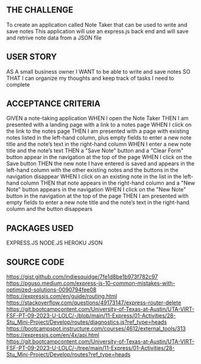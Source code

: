 ## THE CHALLENGE 
To create an application called Note Taker that can be used to write and save notes
This application will use an express.js back end and will save and retrive note data from a JSON file 

## USER STORY 
AS A small business owner
I WANT to be able to write and save notes
SO THAT I can organize my thoughts and keep track of tasks I need to complete

## ACCEPTANCE CRITERIA 
GIVEN a note-taking application
WHEN I open the Note Taker
THEN I am presented with a landing page with a link to a notes page
WHEN I click on the link to the notes page
THEN I am presented with a page with existing notes listed in the left-hand column, plus empty fields to enter a new note title and the note’s text in the right-hand column
WHEN I enter a new note title and the note’s text
THEN a "Save Note" button and a "Clear Form" button appear in the navigation at the top of the page
WHEN I click on the Save button
THEN the new note I have entered is saved and appears in the left-hand column with the other existing notes and the buttons in the navigation disappear
WHEN I click on an existing note in the list in the left-hand column
THEN that note appears in the right-hand column and a "New Note" button appears in the navigation
WHEN I click on the "New Note" button in the navigation at the top of the page
THEN I am presented with empty fields to enter a new note title and the note’s text in the right-hand column and the button disappears

## PACKAGES USED 
EXPRESS.JS
NODE.JS
HEROKU
JSON

## SOURCE CODE 
https://gist.github.com/indiesquidge/7fe1d8be1b973f782c97
https://pguso.medium.com/express-js-10-common-mistakes-with-optimized-solutions-0090794fee08 
https://expressjs.com/en/guide/routing.html 
https://stackoverflow.com/questions/49173147/express-router-delete  
https://git.bootcampcontent.com/University-of-Texas-at-Austin/UTA-VIRT-FSF-PT-09-2023-U-LOLC/-/blob/main/11-Express/01-Activities/28-Stu_Mini-Project/Develop/routes/diagnostics.js?ref_type=heads
https://bootcampspot.instructure.com/courses/4612/external_tools/313
https://expressjs.com/en/4x/api.html
https://git.bootcampcontent.com/University-of-Texas-at-Austin/UTA-VIRT-FSF-PT-09-2023-U-LOLC/-/tree/main/11-Express/01-Activities/28-Stu_Mini-Project/Develop/routes?ref_type=heads
